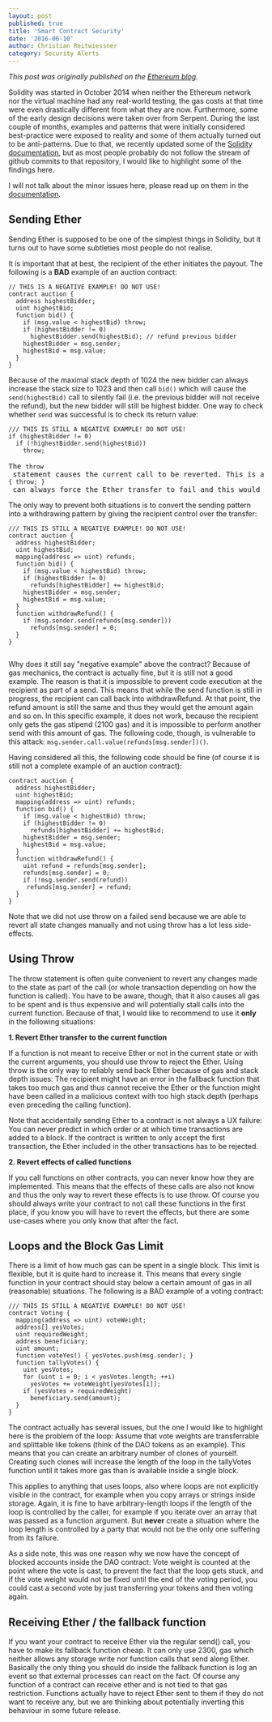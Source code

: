 ```yaml
---
layout: post
published: true
title: 'Smart Contract Security'
date: '2016-06-10'
author: Christian Reitwiessner
category: Security Alerts
---
```

_This post was originally published on the [Ethereum blog](https://blog.ethereum.org/2016/06/10/smart-contract-security/)._

Solidity was started in October 2014 when neither the Ethereum network nor the virtual machine had any real-world testing, the gas costs at that time were even drastically different from what they are now. Furthermore, some of the early design decisions were taken over from Serpent. During the last couple of months, examples and patterns that were initially considered best-practice were exposed to reality and some of them actually turned out to be anti-patterns. Due to that, we recently updated some of the <a href="https://solidity.readthedocs.org">Solidity documentation</a>, but as most people probably do not follow the stream of github commits to that repository, I would like to highlight some of the findings here.

I will not talk about the minor issues here, please read up on them in the <a href="http://solidity.readthedocs.io/en/latest/miscellaneous.html#pitfalls">documentation</a>.
<h2><strong>Sending Ether</strong></h2>
Sending Ether is supposed to be one of the simplest things in Solidity, but it turns out to have some subtleties most people do not realise.

It is important that at best, the recipient of the ether initiates the payout. The following is a <strong>BAD</strong> example of an auction contract:
<pre><code>// THIS IS A NEGATIVE EXAMPLE! DO NOT USE!
contract auction {
  address highestBidder;
  uint highestBid;
  function bid() {
    if (msg.value &lt; highestBid) throw;
    if (highestBidder != 0)
      highestBidder.send(highestBid); // refund previous bidder
    highestBidder = msg.sender;
    highestBid = msg.value;
  }
}</code></pre>
Because of the maximal stack depth of 1024 the new bidder can always increase the stack size to 1023 and then call <code>bid()</code> which will cause the <code>send(highestBid)</code> call to silently fail (i.e. the previous bidder will not receive the refund), but the new bidder will still be highest bidder. One way to check whether <code>send</code> was successful is to check its return value:
<pre><code>/// THIS IS STILL A NEGATIVE EXAMPLE! DO NOT USE!
if (highestBidder != 0)
  if (!highestBidder.send(highestBid))
    throw;</code>

The <code>throw</code> statement causes the current call to be reverted. This is a bad idea, because the recipient, e.g. by implementing the fallback function as <code>function() { throw; }</code> can always force the Ether transfer to fail and this would have the effect that nobody can overbid her.</pre>
The only way to prevent both situations is to convert the sending pattern into a withdrawing pattern by giving the recipient control over the transfer:
<pre><code>/// THIS IS STILL A NEGATIVE EXAMPLE! DO NOT USE!
contract auction {
  address highestBidder;
  uint highestBid;
  mapping(address =&gt; uint) refunds;
  function bid() {
    if (msg.value &lt; highestBid) throw;
    if (highestBidder != 0)
      refunds[highestBidder] += highestBid;
    highestBidder = msg.sender;
    highestBid = msg.value;
  }
  function withdrawRefund() {
    if (msg.sender.send(refunds[msg.sender]))
      refunds[msg.sender] = 0;
  }
}
 </code></pre>
Why does it still say "negative example" above the contract? Because of gas mechanics, the contract is actually fine, but it is still not a good example. The reason is that it is impossible to prevent code execution at the recipient as part of a send. This means that while the send function is still in progress, the recipient can call back into withdrawRefund. At that point, the refund amount is still the same and thus they would get the amount again and so on. In this specific example, it does not work, because the recipient only gets the gas stipend (2100 gas) and it is impossible to perform another send with this amount of gas. The following code, though, is vulnerable to this attack: <code>msg.sender.call.value(refunds[msg.sender])()</code>.

Having considered all this, the following code should be fine (of course it is still not a complete example of an auction contract):
<pre><code>contract auction {
  address highestBidder;
  uint highestBid;
  mapping(address =&gt; uint) refunds;
  function bid() {
    if (msg.value &lt; highestBid) throw;
    if (highestBidder != 0)
      refunds[highestBidder] += highestBid;
    highestBidder = msg.sender;
    highestBid = msg.value;
  }
  function withdrawRefund() {
    uint refund = refunds[msg.sender];
    refunds[msg.sender] = 0;
    if (!msg.sender.send(refund))
     refunds[msg.sender] = refund;
  }
}</code></pre>
Note that we did not use throw on a failed send because we are able to revert all state changes manually and not using throw has a lot less side-effects.
<h2><strong>Using Throw</strong></h2>
The throw statement is often quite convenient to revert any changes made to the state as part of the call (or whole transaction depending on how the function is called). You have to be aware, though, that it also causes all gas to be spent and is thus expensive and will potentially stall calls into the current function. Because of that, I would like to recommend to use it <strong>only</strong> in the following situations:

<strong>1. Revert Ether transfer to the current function</strong>

If a function is not meant to receive Ether or not in the current state or with the current arguments, you should use throw to reject the Ether. Using throw is the only way to reliably send back Ether because of gas and stack depth issues: The recipient might have an error in the fallback function that takes too much gas and thus cannot receive the Ether or the function might have been called in a malicious context with too high stack depth (perhaps even preceding the calling function).

Note that accidentally sending Ether to a contract is not always a UX failure: You can never predict in which order or at which time transactions are added to a block. If the contract is written to only accept the first transaction, the Ether included in the other transactions has to be rejected.

<strong>2. Revert effects of called functions</strong>

If you call functions on other contracts, you can never know how they are implemented. This means that the effects of these calls are also not know and thus the only way to revert these effects is to use throw. Of course you should always write your contract to not call these functions in the first place, if you know you will have to revert the effects, but there are some use-cases where you only know that after the fact.
<h2><strong>Loops and the Block Gas Limit</strong></h2>
There is a limit of how much gas can be spent in a single block. This limit is flexible, but it is quite hard to increase it. This means that every single function in your contract should stay below a certain amount of gas in all (reasonable) situations. The following is a BAD example of a voting contract:
<pre><code>/// THIS IS STILL A NEGATIVE EXAMPLE! DO NOT USE!
contract Voting {
  mapping(address =&gt; uint) voteWeight;
  address[] yesVotes;
  uint requiredWeight;
  address beneficiary;
  uint amount;
  function voteYes() { yesVotes.push(msg.sender); }
  function tallyVotes() {
    uint yesVotes;
    for (uint i = 0; i &lt; yesVotes.length; ++i)
      yesVotes += voteWeight[yesVotes[i]];
    if (yesVotes &gt; requiredWeight)
      beneficiary.send(amount);
  }
}</code></pre>
The contract actually has several issues, but the one I would like to highlight here is the problem of the loop: Assume that vote weights are transferrable and splittable like tokens (think of the DAO tokens as an example). This means that you can create an arbitrary number of clones of yourself. Creating such clones will increase the length of the loop in the tallyVotes function until it takes more gas than is available inside a single block.

This applies to anything that uses loops, also where loops are not explicitly visible in the contract, for example when you copy arrays or strings inside storage. Again, it is fine to have arbitrary-length loops if the length of the loop is controlled by the caller, for example if you iterate over an array that was passed as a function argument. But <strong>never</strong> create a situation where the loop length is controlled by a party that would not be the only one suffering from its failure.

As a side note, this was one reason why we now have the concept of blocked accounts inside the DAO contract: Vote weight is counted at the point where the vote is cast, to prevent the fact that the loop gets stuck, and if the vote weight would not be fixed until the end of the voting period, you could cast a second vote by just transferring your tokens and then voting again.
<h2><strong>Receiving Ether / the fallback function
</strong></h2>
If you want your contract to receive Ether via the regular send() call, you have to make its fallback function cheap. It can only use 2300, gas which neither allows any storage write nor function calls that send along Ether. Basically the only thing you should do inside the fallback function is log an event so that external processes can react on the fact. Of course any function of a contract can receive ether and is not tied to that gas restriction. Functions actually have to reject Ether sent to them if they do not want to receive any, but we are thinking about potentially inverting this behaviour in some future release.